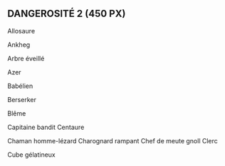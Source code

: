 ## DANGEROSITÉ 2 (450 PX)

Allosaure

Ankheg

Arbre éveillé

Azer

Babélien

Berserker

Blême

Capitaine bandit
Centaure

Chaman homme-lézard
Charognard rampant
Chef de meute gnoll
Clerc

Cube gélatineux